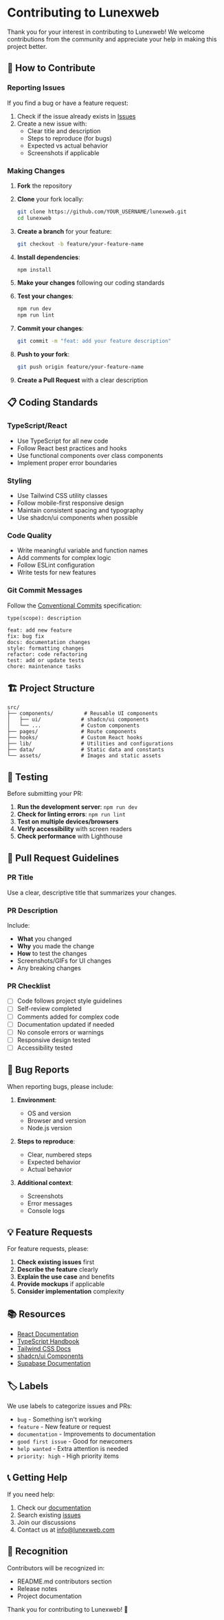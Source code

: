 # Contributing to Lunexweb

Thank you for your interest in contributing to Lunexweb! We welcome contributions from the community and appreciate your help in making this project better.

## 🤝 How to Contribute

### Reporting Issues

If you find a bug or have a feature request:

1. Check if the issue already exists in [Issues](https://github.com/lunexweb/lunexweb/issues)
2. Create a new issue with:
   - Clear title and description
   - Steps to reproduce (for bugs)
   - Expected vs actual behavior
   - Screenshots if applicable

### Making Changes

1. **Fork** the repository
2. **Clone** your fork locally:
   ```bash
   git clone https://github.com/YOUR_USERNAME/lunexweb.git
   cd lunexweb
   ```

3. **Create a branch** for your feature:
   ```bash
   git checkout -b feature/your-feature-name
   ```

4. **Install dependencies**:
   ```bash
   npm install
   ```

5. **Make your changes** following our coding standards

6. **Test your changes**:
   ```bash
   npm run dev
   npm run lint
   ```

7. **Commit your changes**:
   ```bash
   git commit -m "feat: add your feature description"
   ```

8. **Push to your fork**:
   ```bash
   git push origin feature/your-feature-name
   ```

9. **Create a Pull Request** with a clear description

## 📋 Coding Standards

### TypeScript/React
- Use TypeScript for all new code
- Follow React best practices and hooks
- Use functional components over class components
- Implement proper error boundaries

### Styling
- Use Tailwind CSS utility classes
- Follow mobile-first responsive design
- Maintain consistent spacing and typography
- Use shadcn/ui components when possible

### Code Quality
- Write meaningful variable and function names
- Add comments for complex logic
- Follow ESLint configuration
- Write tests for new features

### Git Commit Messages
Follow the [Conventional Commits](https://www.conventionalcommits.org/) specification:

```
type(scope): description

feat: add new feature
fix: bug fix
docs: documentation changes
style: formatting changes
refactor: code refactoring
test: add or update tests
chore: maintenance tasks
```

## 🏗️ Project Structure

```
src/
├── components/          # Reusable UI components
│   ├── ui/             # shadcn/ui components
│   └── ...             # Custom components
├── pages/              # Route components
├── hooks/              # Custom React hooks
├── lib/                # Utilities and configurations
├── data/               # Static data and constants
└── assets/             # Images and static assets
```

## 🧪 Testing

Before submitting your PR:

1. **Run the development server**: `npm run dev`
2. **Check for linting errors**: `npm run lint`
3. **Test on multiple devices/browsers**
4. **Verify accessibility** with screen readers
5. **Check performance** with Lighthouse

## 📝 Pull Request Guidelines

### PR Title
Use a clear, descriptive title that summarizes your changes.

### PR Description
Include:
- **What** you changed
- **Why** you made the change
- **How** to test the changes
- Screenshots/GIFs for UI changes
- Any breaking changes

### PR Checklist
- [ ] Code follows project style guidelines
- [ ] Self-review completed
- [ ] Comments added for complex code
- [ ] Documentation updated if needed
- [ ] No console errors or warnings
- [ ] Responsive design tested
- [ ] Accessibility tested

## 🐛 Bug Reports

When reporting bugs, please include:

1. **Environment**:
   - OS and version
   - Browser and version
   - Node.js version

2. **Steps to reproduce**:
   - Clear, numbered steps
   - Expected behavior
   - Actual behavior

3. **Additional context**:
   - Screenshots
   - Error messages
   - Console logs

## 💡 Feature Requests

For feature requests, please:

1. **Check existing issues** first
2. **Describe the feature** clearly
3. **Explain the use case** and benefits
4. **Provide mockups** if applicable
5. **Consider implementation** complexity

## 📚 Resources

- [React Documentation](https://react.dev/)
- [TypeScript Handbook](https://www.typescriptlang.org/docs/)
- [Tailwind CSS Docs](https://tailwindcss.com/docs)
- [shadcn/ui Components](https://ui.shadcn.com/)
- [Supabase Documentation](https://supabase.com/docs)

## 🏷️ Labels

We use labels to categorize issues and PRs:

- `bug` - Something isn't working
- `feature` - New feature or request
- `documentation` - Improvements to documentation
- `good first issue` - Good for newcomers
- `help wanted` - Extra attention is needed
- `priority: high` - High priority items

## 📞 Getting Help

If you need help:

1. Check our [documentation](docs/)
2. Search existing [issues](https://github.com/lunexweb/lunexweb/issues)
3. Join our discussions
4. Contact us at info@lunexweb.com

## 🎉 Recognition

Contributors will be recognized in:
- README.md contributors section
- Release notes
- Project documentation

Thank you for contributing to Lunexweb! 🚀
